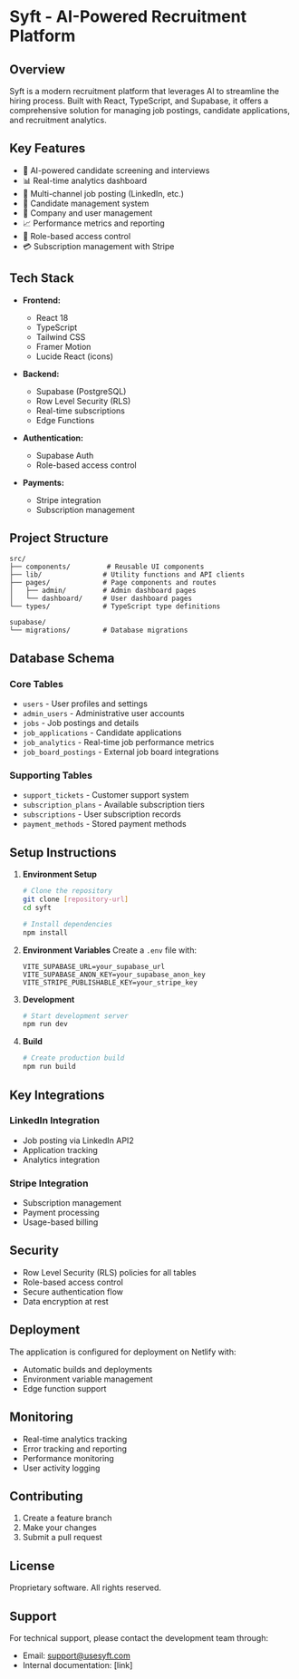 # Syft - AI-Powered Recruitment Platform

## Overview

Syft is a modern recruitment platform that leverages AI to streamline the hiring process. Built with React, TypeScript, and Supabase, it offers a comprehensive solution for managing job postings, candidate applications, and recruitment analytics.

## Key Features

- 🤖 AI-powered candidate screening and interviews
- 📊 Real-time analytics dashboard
- 🔄 Multi-channel job posting (LinkedIn, etc.)
- 👥 Candidate management system
- 💼 Company and user management
- 📈 Performance metrics and reporting
- 🔐 Role-based access control
- 💳 Subscription management with Stripe

## Tech Stack

- **Frontend:**
  - React 18
  - TypeScript
  - Tailwind CSS
  - Framer Motion
  - Lucide React (icons)

- **Backend:**
  - Supabase (PostgreSQL)
  - Row Level Security (RLS)
  - Real-time subscriptions
  - Edge Functions

- **Authentication:**
  - Supabase Auth
  - Role-based access control

- **Payments:**
  - Stripe integration
  - Subscription management

## Project Structure

```
src/
├── components/         # Reusable UI components
├── lib/               # Utility functions and API clients
├── pages/             # Page components and routes
│   ├── admin/         # Admin dashboard pages
│   └── dashboard/     # User dashboard pages
└── types/             # TypeScript type definitions

supabase/
└── migrations/        # Database migrations
```

## Database Schema

### Core Tables

- `users` - User profiles and settings
- `admin_users` - Administrative user accounts
- `jobs` - Job postings and details
- `job_applications` - Candidate applications
- `job_analytics` - Real-time job performance metrics
- `job_board_postings` - External job board integrations

### Supporting Tables

- `support_tickets` - Customer support system
- `subscription_plans` - Available subscription tiers
- `subscriptions` - User subscription records
- `payment_methods` - Stored payment methods

## Setup Instructions

1. **Environment Setup**
   ```bash
   # Clone the repository
   git clone [repository-url]
   cd syft

   # Install dependencies
   npm install
   ```

2. **Environment Variables**
   Create a `.env` file with:
   ```
   VITE_SUPABASE_URL=your_supabase_url
   VITE_SUPABASE_ANON_KEY=your_supabase_anon_key
   VITE_STRIPE_PUBLISHABLE_KEY=your_stripe_key
   ```

3. **Development**
   ```bash
   # Start development server
   npm run dev
   ```

4. **Build**
   ```bash
   # Create production build
   npm run build
   ```

## Key Integrations

### LinkedIn Integration
- Job posting via LinkedIn API2
- Application tracking
- Analytics integration

### Stripe Integration
- Subscription management
- Payment processing
- Usage-based billing

## Security

- Row Level Security (RLS) policies for all tables
- Role-based access control
- Secure authentication flow
- Data encryption at rest

## Deployment

The application is configured for deployment on Netlify with:
- Automatic builds and deployments
- Environment variable management
- Edge function support

## Monitoring

- Real-time analytics tracking
- Error tracking and reporting
- Performance monitoring
- User activity logging

## Contributing

1. Create a feature branch
2. Make your changes
3. Submit a pull request

## License

Proprietary software. All rights reserved.

## Support

For technical support, please contact the development team through:
- Email: support@usesyft.com
- Internal documentation: [link]